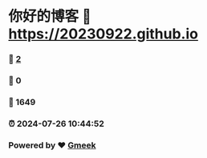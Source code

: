# 你好的博客 :link: https://20230922.github.io 
### :page_facing_up: [2](https://20230922.github.io/tag.html) 
### :speech_balloon: 0 
### :hibiscus: 1649 
### :alarm_clock: 2024-07-26 10:44:52 
### Powered by :heart: [Gmeek](https://github.com/Meekdai/Gmeek)
